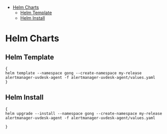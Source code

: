 - [Helm Charts](#helm-charts)
  - [Helm Template](#helm-template)
  - [Helm Install](#helm-install)

# Helm Charts

## Helm Template

```shell
{
helm template --namespace gong --create-namespace my-release alertmanager-uvdesk-agent -f alertmanager-uvdesk-agent/values.yaml
}
```

## Helm Install

```shell
{
helm upgrade --install --namespace gong --create-namespace my-release alertmanager-uvdesk-agent -f alertmanager-uvdesk-agent/values.yaml

}
```